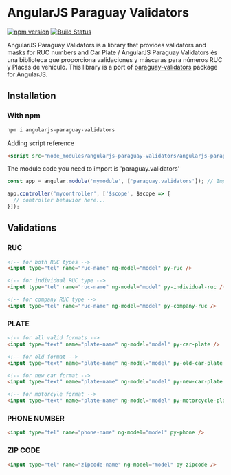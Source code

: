 AngularJS Paraguay Validators
==============
[![npm version](https://img.shields.io/npm/v/angularjs-paraguay-validators.svg)](https://www.npmjs.com/package/angularjs-paraguay-validators)
[![Build Status](https://travis-ci.org/jcalijurio/angularjs-paraguay-validators.svg)](https://travis-ci.org/jcalijurio/angularjs-paraguay-validators)

AngularJS Paraguay Validators is a library that provides validators and masks for RUC numbers and Car Plate / AngularJS Paraguay Validators és una biblioteca que proporciona validaciones y máscaras para números RUC y Placas de vehículo.
This library is a port of [paraguay-validators](https://www.npmjs.com/package/paraguay-validators) package for AngularJS.

## Installation ##

### With npm

```bash
npm i angularjs-paraguay-validators
```

Adding script reference

```html
<script src="node_modules/angularjs-paraguay-validators/angularjs-paraguay-validator.min.js">
```

The module code you need to import is 'paraguay.validators'

```javascript
const app = angular.module('mymodule', ['paraguay.validators']); // Import example.

app.controller('mycontroller', ['$scope', $scope => {
  // controller behavior here...
}]);
```

## Validations ##

### RUC ###

```html
<!-- for both RUC types -->
<input type="tel" name="ruc-name" ng-model="model" py-ruc />

<!-- for individual RUC type -->
<input type="tel" name="ruc-name" ng-model="model" py-individual-ruc />

<!-- for company RUC type -->
<input type="tel" name="ruc-name" ng-model="model" py-company-ruc />
```

### PLATE ###

```html
<!-- for all valid formats -->
<input type="text" name="plate-name" ng-model="model" py-car-plate />

<!-- for old format -->
<input type="text" name="plate-name" ng-model="model" py-old-car-plate />

<!-- for new car format -->
<input type="text" name="plate-name" ng-model="model" py-new-car-plate />

<!-- for motorcyle format -->
<input type="text" name="plate-name" ng-model="model" py-motorcycle-plate />
```

### PHONE NUMBER
```html
<input type="tel" name="phone-name" ng-model="model" py-phone />
```

### ZIP CODE
```html
<input type="tel" name="zipcode-name" ng-model="model" py-zipcode />
```